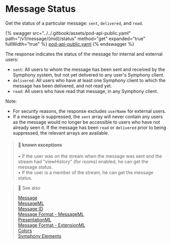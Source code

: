 # Message Status

Get the status of a particular message: `sent`, `delivered`, and `read`.

{% swagger src="../../.gitbook/assets/pod-api-public.yaml" path="/v1/message/{mid}/status" method="get" expanded="true" fullWidth="true" %}
[pod-api-public.yaml](../../.gitbook/assets/pod-api-public.yaml)
{% endswagger %}

The response indicates the status of the message for internal and external users:

* `sent`: All users to whom the message has been sent and received by the Symphony system, but not yet delivered to any user's Symphony client.
* `delivered`: All users who have at least one Symphony client to which the message has been delivered, and not read yet.
* `read`: All users who have read that message, in any Symphony client.

Note:

* For security reasons, the response excludes `userName` for external users.
* If a message is suppressed, the `sent` array will never contain any users as the message would no longer be accessible to users who have not already seen it. If the message has been `read` or `delivered` prior to being suppressed, the relevant arrays are available.

> #### 📘 known exceptions
>
> • If the user was on the stream when the message was sent and the stream had "viewHistory" (for rooms) enabled, he can get the message status.\
> • If the user is a member of the stream, he can get the message status.

> 📘 See also
>
> [Message](https://docs.developers.symphony.com/building-bots-on-symphony/messages)\
> [MessageML](https://docs.developers.symphony.com/building-bots-on-symphony/messages/overview-of-messageml)\
> [Message ID](https://docs.developers.symphony.com/building-bots-on-symphony/messages/overview-of-messageml#message-identifiers)\
> [Message Format - MessageML](https://docs.developers.symphony.com/building-bots-on-symphony/messages/overview-of-messageml/message-format-messageml)\
> [PresentationML](https://docs.developers.symphony.com/building-bots-on-symphony/messages/overview-of-presentationml)\
> [Message Format - ExtensionML](https://docs.developers.symphony.com/building-extension-applications-on-symphony/overview-of-extension-api/extension-api-services/entity-service/message-format-extensionml)\
> [Colors](https://docs.developers.symphony.com/developer-tools/developer-tools/ui-style-guide/colors)\
> [Symphony Elements](https://docs.developers.symphony.com/building-bots-on-symphony/symphony-elements)
